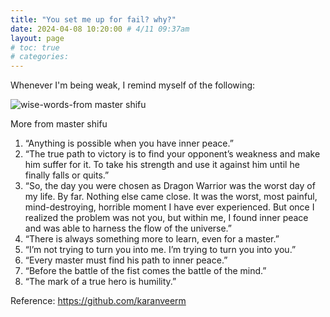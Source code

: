 ```yaml
---
title: "You set me up for fail? why?"
date: 2024-04-08 10:20:00 # 4/11 09:37am
layout: page
# toc: true
# categories:
---
```


Whenever I'm being weak, I remind myself of the following:

![wise-words-from master shifu](../../../assets/img/wise_words_from_master_shifu.png)

More from master shifu
1. “Anything is possible when you have inner peace.”
1. “The true path to victory is to find your opponent’s weakness and make him suffer for it. To take his strength and use it against him until he finally falls or quits.”
1. “So, the day you were chosen as Dragon Warrior was the worst day of my life. By far. Nothing else came close. It was the worst, most painful, mind-destroying, horrible moment I have ever experienced. But once I realized the problem was not you, but within me, I found inner peace and was able to harness the flow of the universe.”
1. “There is always something more to learn, even for a master.”
1. “I’m not trying to turn you into me. I’m trying to turn you into you.”
1. “Every master must find his path to inner peace.”
1. “Before the battle of the fist comes the battle of the mind.”
1. “The mark of a true hero is humility.”

Reference:
https://github.com/karanveerm

